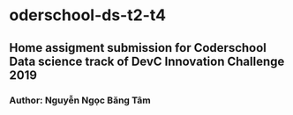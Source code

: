 # oderschool-ds-t2-t4
## Home assigment submission for Coderschool Data science track of DevC Innovation Challenge 2019
### Author: Nguyễn Ngọc Băng Tâm 
